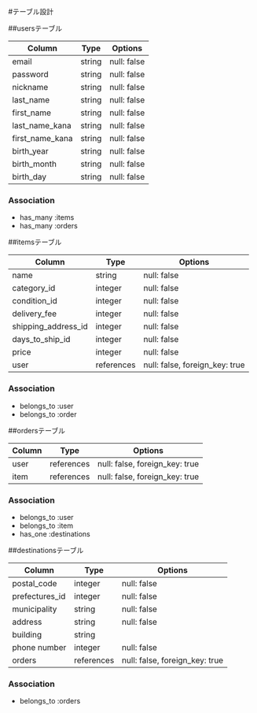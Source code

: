 #テーブル設計

##usersテーブル

| Column          | Type   | Options     |
| --------------- | ------ | ----------- |
| email           | string | null: false |
| password        | string | null: false |
| nickname        | string | null: false |
| last_name       | string | null: false |
| first_name      | string | null: false |
| last_name_kana  | string | null: false |
| first_name_kana | string | null: false |
| birth_year      | string | null: false |
| birth_month     | string | null: false |
| birth_day       | string | null: false |

### Association

- has_many :items
- has_many :orders


##itemsテーブル

| Column              | Type       | Options                        |
| ------------------- | ---------- | ------------------------------ |
| name                | string     | null: false                    |
| category_id         | integer    | null: false                    |
| condition_id        | integer    | null: false                    |
| delivery_fee        | integer    | null: false                    |
| shipping_address_id | integer    | null: false                    |
| days_to_ship_id     | integer    | null: false                    |
| price               | integer    | null: false                    |
| user                | references | null: false, foreign_key: true | 

### Association

- belongs_to :user
- belongs_to :order

##ordersテーブル

| Column    | Type       | Options                        |
| --------- | ---------- | ------------------------------ |
| user      | references | null: false, foreign_key: true |
| item      | references | null: false, foreign_key: true |

### Association

- belongs_to :user
- belongs_to :item
- has_one :destinations

##destinationsテーブル

| Column           | Type       | Options                        |
| ---------------- | ---------- | ------------------------------ |
| postal_code      | integer    | null: false                    |
| prefectures_id   | integer    | null: false                    | 
| municipality     | string     | null: false                    |
| address          | string     | null: false                    |
| building         | string     |                                |
| phone number     | integer    | null: false                    |
| orders           | references | null: false, foreign_key: true |

### Association

- belongs_to :orders


